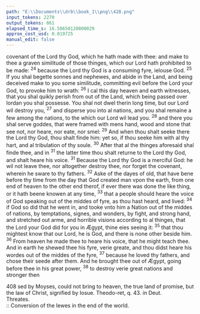```yaml
---
path: "E:\\Documents\\drb\\book_1\\png\\428.png"
input_tokens: 2270
output_tokens: 861
elapsed_time_s: 16.58650120000029
approx_cost_usd: 0.019725
manual_edit: false
---
```

covenant of the Lord thy God, which he hath made with thee: and make to thee a graven similitude of those thinges, which our Lord hath prohibited to be made: <sup>24</sup> because the Lord thy God is a consuming fyre, ielouse God. <sup>25</sup> If you shal begette sonnes and nephewes, and abide in the Land, and being deceived make to you some similitude, committing evil before the Lord your God, to provoke him to wrath: <sup>26</sup> I cal this day heaven and earth witnesses, that you shal quikly perish from out of the Land, which being passed over Iordan you shal possesse. You shal not dwel therin long time, but our Lord wil destroy you, <sup>27</sup> and disperse you into al nations, and you shal remaine a few among the nations, to the which our Lord wil lead you. <sup>28</sup> and there you shal serve goddes, that were framed with mens hand, wood and stone that see not, nor heare, nor eate, nor smel: <sup>29</sup> And when thou shalt seeke there the Lord thy God, thou shalt finde him: yet so, if thou seeke him with al thy hart, and al tribulation of thy soule. <sup>30</sup> After that al the thinges aforesaid shal finde thee, and in <sup>31</sup> the latter time thou shalt returne to the Lord thy God, and shalt heare his voice. <sup>31</sup> Because the Lord thy God is a merciful God: he wil not leave thee, nor altogether destroy thee, nor forget the covenant, wherein he sware to thy fathers. <sup>32</sup> Aske of the dayes of old, that have bene before thy time from the day that God created man vpon the earth, from one end of heaven to the other end therof, if ever there was done the like thing, or it hath beene knowen at any time, <sup>33</sup> that a people should heare the voice of God speaking out of the middes of fyre, as thou hast heard, and lived: <sup>34</sup> if God so did that he went in, and tooke vnto him a Nation out of the middes of nations, by temptations, signes, and wonders, by fight, and strong hand, and stretched out arme, and horrible visions according to al thinges, that the Lord your God did for you in Ægypt, thine eies seeing it: <sup>35</sup> that thou mightest know that our Lord, he is God, and there is none other beside him. <sup>36</sup> From heaven he made thee to heare his voice, that he might teach thee. And in earth he shewed thee his fyre, verie greate, and thou didst heare his wordes out of the middes of the fyre, <sup>37</sup> because he loved thy fathers, and chose their seede after them. And he brought thee out of Ægypt, going before thee in his great power, <sup>38</sup> to destroy verie great nations and stronger then

<aside>408 sed by Moyses, could not bring to heaven, the true land of promise, but the law of Christ, signified by Iosue. Theodo-ret, q. 43. in Deut.</aside>

<aside>Threates.</aside>

<aside>:: Conversion of the Iewes in the end of the world.</aside>

[^1]: Iosue. Theodo-ret, q. 43. in Deut.
